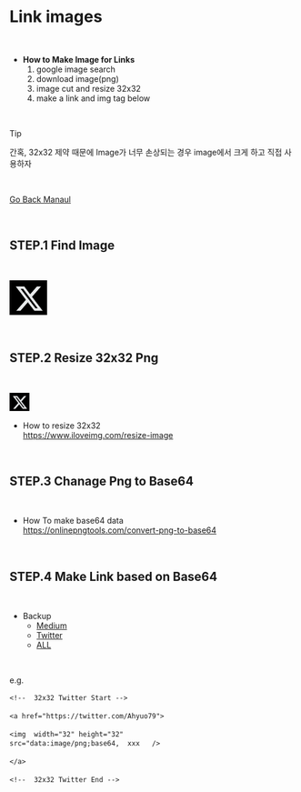 # Link images

</br>

* **How to Make Image for Links**                    
    1. google image search           
    2. download image(png)         
    3. image cut and resize 32x32         
    4. make a link and img tag below    

</br>

> [!TIP]      
> 간혹, 32x32 제약 때문에 Image가 너무 손상되는 경우 image에서 크게 하고 직접 사용하자 
>

</br>

[Go Back Manaul](manual.md)

</br>

## STEP.1 Find Image

</br>

 ![](./imgs/link_imgs/x_serach.png)


</br>

## STEP.2 Resize 32x32 Png   

</br>

![Example](./imgs/link_imgs/32x32/x_32x32.png) 

* How to resize 32x32            
    https://www.iloveimg.com/resize-image

</br>

## STEP.3 Chanage Png to Base64

</br>

* How To make base64 data  
     https://onlinepngtools.com/convert-png-to-base64

</br>

## STEP.4 Make Link based on Base64      

</br>

* Backup       
    * [Medium](./links/base64_medium.md)       
    * [Twitter](./links/base64_twitter.md)    
    * [ALL](./links/base64_all.md)        


</br>

e.g. 
```
<!--  32x32 Twitter Start -->

<a href="https://twitter.com/Ahyuo79">

<img  width="32" height="32" 
src="data:image/png;base64,  xxx   />

</a>

<!--  32x32 Twitter End -->

```

</br>